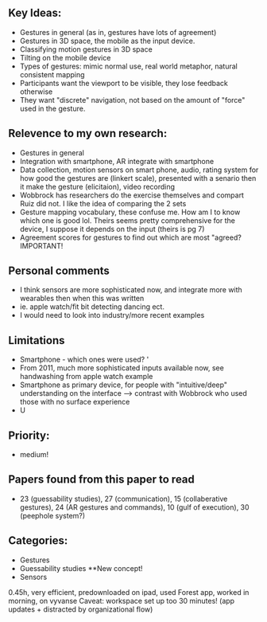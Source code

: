 ## Key Ideas: 
- Gestures in general (as in, gestures have lots of agreement) 
- Gestures in 3D space, the mobile as the input device. 
- Classifying motion gestures in 3D space
- Tilting on the mobile device
- Types of gestures: mimic normal use, real world metaphor, natural consistent mapping
- Participants want the viewport to be visible, they lose feedback otherwise
- They want "discrete" navigation, not based on the amount of "force" used in the gesture. 


## Relevence to my own research: 
- Gestures in general 
- Integration with smartphone, AR integrate with smartphone
- Data collection, motion sensors on smart phone, audio, rating system for how good the gestures are (linkert scale), presented with a senario then it make the gesture (elicitaion), video recording
- Wobbrock has researchers do the exercise themselves and compart Ruiz did not. I like the idea of comparing the 2 sets 
- Gesture mapping vocabulary, these confuse me. How am I to know which one is good lol. Theirs seems pretty comprehensive for the device, I suppose it depends on the input (theirs is pg 7)
- Agreement scores for gestures to find out which are most "agreed? IMPORTANT! 

## Personal comments 
- I think sensors are more sophisticated now, and integrate more with wearables then when this was written
- ie. apple watch/fit bit detecting dancing ect. 
- I would need to look into industry/more recent examples

## Limitations
- Smartphone - which ones were used? '
- From 2011, much more sophisticated inputs available now, see handwashing from apple watch example 
- Smartphone as primary device, for people with "intuitive/deep" understanding on the interface --> contrast with Wobbrock who used those with no surface experience
- U

## Priority:
- medium! 

## Papers found from this paper to read 
- 23 (guessability studies), 27 (communication), 15 (collaberative gestures), 24 (AR gestures and commands), 10 (gulf of execution), 30 (peephole system?)


## Categories: 
- Gestures
- Guessability studies **New concept! 
- Sensors 

0.45h, very efficient, predownloaded on ipad, used Forest app, worked in morning, on vyvanse 
Caveat: workspace set up too 30 minutes! (app updates + distracted by organizational flow) 
